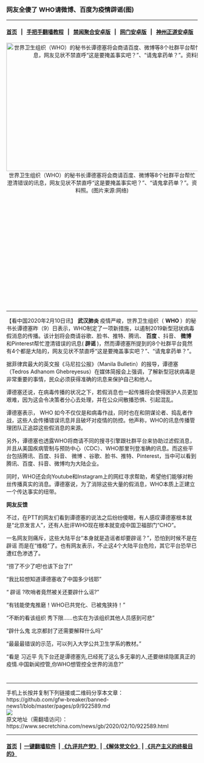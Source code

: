 ### 网友全傻了 WHO请微博、百度为疫情辟谣(图)
------------------------

#### [首页](https://github.com/gfw-breaker/banned-news1/blob/master/README.md) &nbsp;&nbsp;|&nbsp;&nbsp; [手把手翻墙教程](https://github.com/gfw-breaker/guides/wiki) &nbsp;&nbsp;|&nbsp;&nbsp; [禁闻聚合安卓版](https://github.com/gfw-breaker/bn-android) &nbsp;&nbsp;|&nbsp;&nbsp; [网门安卓版](https://github.com/oGate2/oGate) &nbsp;&nbsp;|&nbsp;&nbsp; [神州正道安卓版](https://github.com/SzzdOgate/update) 



<div class="article_right" style="fone-color:#000">
 <p style="text-align:center">
  <img alt="世界卫生组织（WHO）的秘书长谭德塞将会商请百度、微博等8个社群平台帮忙澄清错误的讯息，网友见状不禁直呼“这是要掩盖事实吧？”、“请鬼拿药单？”。资料照。" src="https://img3.secretchina.com/pic/2020/2-7/p2622081a377364014-ss.jpg" style="height:338px; width:600px"/>
  <br>
   世界卫生组织（WHO）的秘书长谭德塞将会商请百度、微博等8个社群平台帮忙澄清错误的讯息，网友见状不禁直呼“这是要掩盖事实吧？”、“请鬼拿药单？”。资料照。(图片来源:网络)
   <span id="hideid" name="hideid" style="color:red;display:none;">
    <span href="https://www.secretchina.com">
    </span>
   </span>
  </br>
 </p>
 <div id="txt-mid1-t21-2017">
  <ins class="adsbygoogle" data-ad-client="ca-pub-1276641434651360" data-ad-slot="2451032099" style="display:inline-block;width:336px;height:280px">
  </ins>
  

---


  </div>
 </div>
 <p>
  【看中国2020年2月10日讯】
  <strong>
   <span href="https://www.secretchina.com/news/gb/tag/武汉肺炎" target="_blank">
    武汉肺炎
   </span>
  </strong>
  疫情严峻，世界卫生组织（
  <strong>
   WHO
  </strong>
  ）的秘书长谭德塞昨（9）日表示，WHO制定了一项新措施，以遏制2019新型冠状病毒假消息的传播。该计划将会商请谷歌、脸书、推特、腾讯、
  <strong>
   百度
  </strong>
  、抖音、
  <strong>
   微博
  </strong>
  和Pinterest帮忙澄清错误的讯息(
  <strong>
   辟谣
  </strong>
  )，然而谭德塞所提到的8个社群平台竟然有4个都是大陆的，网友见状不禁直呼“这是要掩盖事实吧？”、“请鬼拿药单？”。
  <span id="hideid" name="hideid" style="color:red;display:none;">
   <span href="https://www.secretchina.com">
   </span>
  </span>
 </p>
 <p>
  据菲律宾最大的英文报《马尼拉公报》（Manila Bulletin）的报导，谭德塞（Tedros Adhanom Ghebreyesus）在媒体简报会上强调，了解新型冠状病毒是非常重要的事情，民众必须获得准确的讯息来保护自己和他人。
 </p>
 <p>
  谭德塞还说，在病毒传播的状况之下，若假消息也一起传播将会使得医护人员更加艰难，因为这会令决策者分心去处理，并在公众间散播恐惧、引起混乱。
 </p>
 <p>
  谭德塞表示，
  <span href="https://www.secretchina.com/news/gb/tag/WHO" target="_blank">
   WHO
  </span>
  如今不仅仅是和病毒作战，同时也在和阴谋论者、捣乱者作战，这些人会传播错误讯息并且破坏对疫情的防控。他声称，WHO的讯息传播管理团队正追踪这些假消息的来源。
 </p>
 <p>
  另外，谭德塞也透露WHO将商请不同的搜寻引擎跟社群平台来协助过滤假消息，并且从美国疾病管制与预防中心（CDC）、WHO那里刊登准确的讯息。而这些平台包括腾讯、百度、抖音、
  <span href="https://www.secretchina.com/news/gb/tag/微博" target="_blank">
   微博
  </span>
  、谷歌、脸书、推特、Pinterest，当中可以看到腾讯、百度、抖音、微博均为大陆企业。
 </p>
 <p>
  同时，WHO还会向Youtube和Instagram上的网红寻求帮助，希望他们能够对粉丝传播真实的消息。谭德塞说，为了消除这些大量的假消息，WHO本质上正建立一个传达事实的纽带。
 </p>
 <p>
  <strong>
   网友反馈
  </strong>
 </p>
 <p>
  不过，在PTT的网友们看到谭德塞的说法之后纷纷傻眼，有人感叹谭德塞根本就是“北京发言人”，还有人批评WHO现在根本就变成中国卫福部门“CHO”。
 </p>
 <p>
  一名网友则痛斥，这些大陆平台“本身就是造谣者却要辟谣？”，恐怕到时候不是在
  <span href="https://zh.wikipedia.org/wiki/%E9%97%A2%E8%AC%A0" target="_blank">
   辟谣
  </span>
  而是在“维稳”了。也有网友表示，不止这4个大陆平台危险，其它平台恐早已遭红色渗透了。
 </p>
 <p>
  “捞了不少了吧!也该下台了!”
 </p>
 <p>
  “我比较想知道谭德塞收了中国多少钱耶”
 </p>
 <p>
  “
  <span href="https://www.secretchina.com/news/gb/tag/辟谣" target="_blank">
   辟谣
  </span>
  ?吹哨者竟然被关还要辟什么谣?”
 </p>
 <p>
  “有钱能使鬼推磨！WHO已共党化、已被鬼狭持！”
 </p>
 <p>
  “不断的看该组织 秀下限......也实在为该组织其他人员感到可悲”
 </p>
 <p>
  “辟什么鬼 北京都封了还需要解释什么吗”
 </p>
 <p>
  “最最最错误的示范，可以列入大学公共卫生学系的教材。”
 </p>
 <p>
  “看是
  <span href="https://www.secretchina.com/news/gb/tag/习近平" target="_blank">
   习近平
  </span>
  先下台还是谭德塞先,已经死了这么多无辜的人,还要继续隐匿真正的疫情.中国新闻控管,你WHO想管控全世界的消息?”
 </p>
 <p>
  <center>
   <div>
    <div id="txt-mid2-t22-2017" style="display: block;  max-height: 351px;  overflow: hidden;">
     <div id="SC-21xxx">
     </div>
     <ins class="adsbygoogle" data-ad-client="ca-pub-1276641434651360" data-ad-format="auto" data-ad-slot="4301710469" data-full-width-responsive="true" style="display:block">
     </ins>
    </div>
   </div>
  </center>
  <div style="padding-top:12px;">
  </div>
 </p>
</div>

<hr/>
手机上长按并复制下列链接或二维码分享本文章：<br/>
https://github.com/gfw-breaker/banned-news1/blob/master/pages/p9/922589.md <br/>
<a href='https://github.com/gfw-breaker/banned-news1/blob/master/pages/p9/922589.md'><img src='https://github.com/gfw-breaker/banned-news1/blob/master/pages/p9/922589.md.png'/></a> <br/>
原文地址（需翻墙访问）：https://www.secretchina.com/news/gb/2020/02/10/922589.html


------------------------
#### [首页](https://github.com/gfw-breaker/banned-news1/blob/master/README.md) &nbsp;|&nbsp; [一键翻墙软件](https://github.com/gfw-breaker/nogfw/blob/master/README.md) &nbsp;| [《九评共产党》](https://github.com/gfw-breaker/9ping.md/blob/master/README.md#九评之一评共产党是什么) | [《解体党文化》](https://github.com/gfw-breaker/jtdwh.md/blob/master/README.md) | [《共产主义的终极目的》](https://github.com/gfw-breaker/gczydzjmd.md/blob/master/README.md)


<img src='http://gfw-breaker.win/banned-news/pages/p9/922589.md' width='0px' height='0px'/>